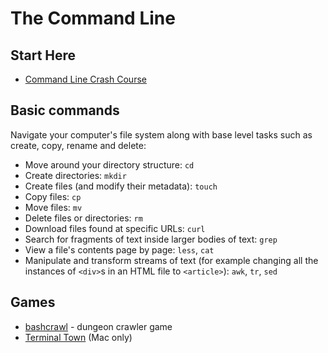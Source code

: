 # The Command Line

## Start Here

- [Command Line Crash Course](https://developer.mozilla.org/en-US/docs/Learn/Tools_and_testing/Understanding_client-side_tools/Command_line)

## Basic commands

Navigate your computer's file system along with base level tasks such as create,
copy, rename and delete:

- Move around your directory structure: `cd`
- Create directories: `mkdir`
- Create files (and modify their metadata): `touch`
- Copy files: `cp`
- Move files: `mv`
- Delete files or directories: `rm`
- Download files found at specific URLs: `curl`
- Search for fragments of text inside larger bodies of text: `grep`
- View a file's contents page by page: `less`, `cat`
- Manipulate and transform streams of text (for example changing all the
  instances of `<div>`s in an HTML file to `<article>`): `awk`, `tr`, `sed`

## Games

- [bashcrawl](https://gitlab.com/slackermedia/bashcrawl) - dungeon crawler game
- [Terminal Town](http://www.andymakes.com/?p=terminaltown) (Mac only)
